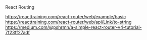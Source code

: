 
React Routing

  https://reacttraining.com/react-router/web/example/basic
  https://reacttraining.com/react-router/web/api/Link/to-string
  https://medium.com/@pshrmn/a-simple-react-router-v4-tutorial-7f23ff27adf
